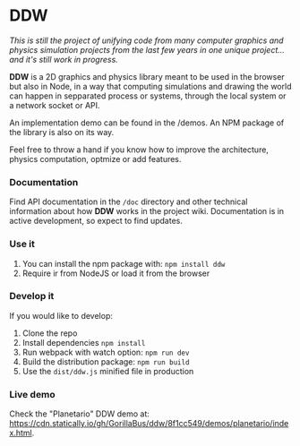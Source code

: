 # DDW

*This is still the project of unifying code from many computer graphics and physics simulation projects from the last few years in one unique project... and it's still work in progress.*

**DDW** is a 2D graphics and physics library meant to be used in the browser but also in Node, in a way that computing simulations and drawing the world can happen in sepparated process or systems, through the local system or a network socket or API.

An implementation demo can be found in the /demos. An NPM package of the library is also on its way.

Feel free to throw a hand if you know how to improve the architecture, physics computation, optmize or add features.


### Documentation

Find API documentation in the `/doc` directory and other technical information about how **DDW** works in the project wiki. Documentation is in active development, so expect to find updates.


### Use it

1. You can install the npm package with: `npm install ddw`
2. Require ir from NodeJS or load it from the browser


### Develop it

If you would like to develop:
1. Clone the repo
2. Install dependencies `npm install`
3. Run webpack with watch option: `npm run dev`
4. Build the distribution package: `npm run build`
6. Use the `dist/ddw.js` minified file in production


### Live demo

Check the "Planetario" DDW demo at: https://cdn.statically.io/gh/GorillaBus/ddw/8f1cc549/demos/planetario/index.html.
